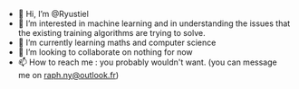 - 👋 Hi, I’m @Ryustiel
- 👀 I’m interested in machine learning and in understanding the issues that the existing training algorithms are trying to solve.
- 🌱 I’m currently learning maths and computer science
- 💞️ I’m looking to collaborate on nothing for now
- 📫 How to reach me : you probably wouldn't want. (you can message me on raph.ny@outlook.fr)

<!---
Ryustiel/Ryustiel is a ✨ special ✨ repository because its `README.md` (this file) appears on your GitHub profile.
You can click the Preview link to take a look at your changes.
--->
